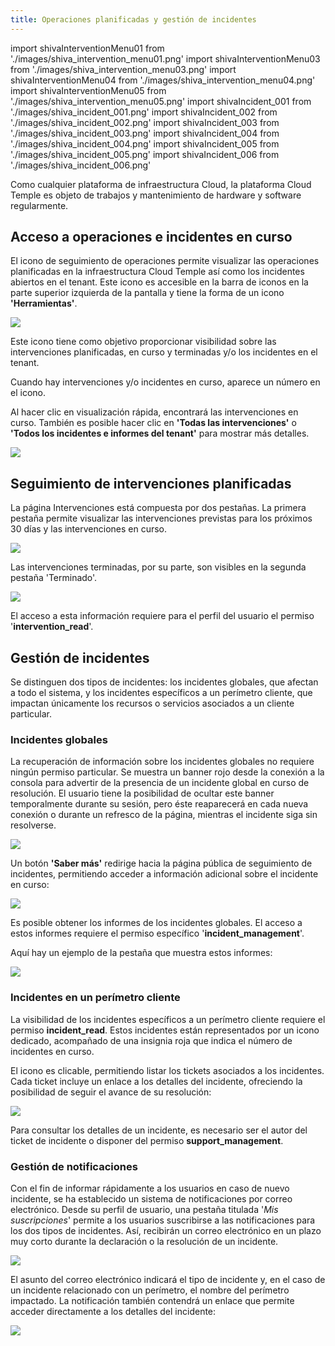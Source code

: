 ```yaml
---
title: Operaciones planificadas y gestión de incidentes
---
```

import shivaInterventionMenu01 from './images/shiva_intervention_menu01.png'
import shivaInterventionMenu03 from './images/shiva_intervention_menu03.png'
import shivaInterventionMenu04 from './images/shiva_intervention_menu04.png'
import shivaInterventionMenu05 from './images/shiva_intervention_menu05.png'
import shivaIncident_001 from './images/shiva_incident_001.png'
import shivaIncident_002 from './images/shiva_incident_002.png'
import shivaIncident_003 from './images/shiva_incident_003.png'
import shivaIncident_004 from './images/shiva_incident_004.png'
import shivaIncident_005 from './images/shiva_incident_005.png'
import shivaIncident_006 from './images/shiva_incident_006.png'

Como cualquier plataforma de infraestructura Cloud, la plataforma Cloud Temple es objeto de trabajos y mantenimiento de hardware y software regularmente.

## Acceso a operaciones e incidentes en curso

El icono de seguimiento de operaciones permite visualizar las operaciones planificadas en la infraestructura Cloud Temple así como los incidentes abiertos en el tenant. Este icono es accesible en la barra de iconos en la parte superior izquierda de la pantalla y tiene la forma de un icono __'Herramientas'__.

<img src={shivaInterventionMenu01} />

Este icono tiene como objetivo proporcionar visibilidad sobre las intervenciones planificadas, en curso y terminadas y/o los incidentes en el tenant.

Cuando hay intervenciones y/o incidentes en curso, aparece un número en el icono.

Al hacer clic en visualización rápida, encontrará las intervenciones en curso. También es posible hacer clic en __'Todas las intervenciones'__ o __'Todos los incidentes e informes del tenant'__ para mostrar más detalles.

<img src={shivaInterventionMenu03} />

## Seguimiento de intervenciones planificadas

La página Intervenciones está compuesta por dos pestañas. La primera pestaña permite visualizar las intervenciones previstas para los próximos 30 días y las intervenciones en curso.

<img src={shivaInterventionMenu04} />

Las intervenciones terminadas, por su parte, son visibles en la segunda pestaña 'Terminado'.

<img src={shivaInterventionMenu05} />

El acceso a esta información requiere para el perfil del usuario el permiso '__intervention_read__'.

## Gestión de incidentes

Se distinguen dos tipos de incidentes: los incidentes globales, que afectan a todo el sistema, y los incidentes específicos a un perímetro cliente, que impactan únicamente los recursos o servicios asociados a un cliente particular.

### Incidentes globales

La recuperación de información sobre los incidentes globales no requiere ningún permiso particular. Se muestra un banner rojo desde la conexión a la consola para advertir de la presencia de un incidente global en curso de resolución. El usuario tiene la posibilidad de ocultar este banner temporalmente durante su sesión, pero éste reaparecerá en cada nueva conexión o durante un refresco de la página, mientras el incidente siga sin resolverse.

<img src={shivaIncident_001} />

Un botón __'Saber más'__ redirige hacia la página pública de seguimiento de incidentes, permitiendo acceder a información adicional sobre el incidente en curso:

<img src={shivaIncident_002} />

Es posible obtener los informes de los incidentes globales. El acceso a estos informes requiere el permiso específico '__incident_management__'.

Aquí hay un ejemplo de la pestaña que muestra estos informes:

<img src={shivaIncident_003} />

### Incidentes en un perímetro cliente

La visibilidad de los incidentes específicos a un perímetro cliente requiere el permiso __incident_read__. Estos incidentes están representados por un icono dedicado, acompañado de una insignia roja que indica el número de incidentes en curso.

El icono es clicable, permitiendo listar los tickets asociados a los incidentes. Cada ticket incluye un enlace a los detalles del incidente, ofreciendo la posibilidad de seguir el avance de su resolución:

<img src={shivaIncident_004} />

Para consultar los detalles de un incidente, es necesario ser el autor del ticket de incidente o disponer del permiso __support_management__.

### Gestión de notificaciones

Con el fin de informar rápidamente a los usuarios en caso de nuevo incidente, se ha establecido un sistema de notificaciones por correo electrónico. Desde su perfil de usuario, una pestaña titulada '*Mis suscripciones*' permite a los usuarios suscribirse a las notificaciones para los dos tipos de incidentes. Así, recibirán un correo electrónico en un plazo muy corto durante la declaración o la resolución de un incidente.

<img src={shivaIncident_005} />

El asunto del correo electrónico indicará el tipo de incidente y, en el caso de un incidente relacionado con un perímetro, el nombre del perímetro impactado. La notificación también contendrá un enlace que permite acceder directamente a los detalles del incidente:

<img src={shivaIncident_006} />
